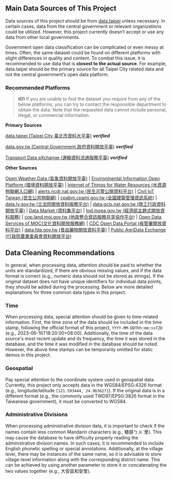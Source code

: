 ## Main Data Sources of This Project
Data sources of this project should be from [data.taipei](https://data.taipei/) unless necessary. In certain cases, data from the central government or relevant organizations could be utilized. However, this project currently doesn’t accept or use any data from other local governments.

Government open data classification can be complicated or even messy at times. Often, the same dataset could be found on different platforms with slight differences in quality and content. To combat this issue, it is recommended to use data that is **closest to the actual source**. For example, data.taipei should be the primary source for all Taipei City related data and not the central government’s open data platform.

### Recommended Platforms
>**t01**
>If you are unable to find the dataset you require from any of the below platforms, you can try to contact the responsible department to obtain the data. Note that the requested data cannot include personal, illegal, or commercial information.

**Primary Sources**

[data.taipei (Taipei City 臺北市資料大平臺)](https://data.taipei/) ***verified***

[data.gov.tw (Central Government 政府資料開放平臺)](https://data.gov.tw/) ***verified***

[Transport Data eXchange (運輸資料流通服務平臺)](https://tdx.transportdata.tw/) ***verified***

**Other Sources**

[Open Weather Data (氣象資料開放平臺)](https://opendata.cwb.gov.tw/index) | [Environmental Information Open Platform (環境資料開放平臺)](https://data.epa.gov.tw/) | [Internet of Things for Water Resources (水資源物聯網入口網)](https://iot.wra.gov.tw/index.jsp) | [alerts.ncdr.nat.gov.tw (民生示警公開資料平台)](https://alerts.ncdr.nat.gov.tw/) | [Civil IoT Taiwan (民生公共物聯網)](https://ci.taiwan.gov.tw/dsp/) | [cpabm.cpami.gov.tw (全國建築管理資訊系統)](http://cpabm.cpami.gov.tw/OpenDataList.jsp) | [data.ly.gov.tw (立法院開放資料服務平台)](https://data.ly.gov.tw/) | [data.gcis.nat.gov.tw (商工行政資料開放平臺)](https://data.gcis.nat.gov.tw/main/index;jsessionid=864DC777726AA52FA5AD496EFBE6266B) | [Data Market (資料集平台)](https://scidm.nchc.org.tw/) | [tod.moea.gov.tw (經濟部主題式開放資料服務)](https://tod.moea.gov.tw/) | [cop.land.moi.gov.tw (地政整合資訊服務共享協作平台)](https://cop.land.moi.gov.tw/Portal/index.aspx) | [Open Data Services of MOC(文化資料開放服務網)](https://opendata.culture.tw/) | [CDC Open Data Portal (疾管署開放資料平台)](https://data.cdc.gov.tw/) | [data.fda.gov.tw (食品藥物開放資料平臺)](https://data.fda.gov.tw/) | [Public AgriData Exchange (行政院農業委員會資料開放平台)](https://data.coa.gov.tw/)

## Data Cleaning Recommendations
In general, when processing data, attention should be paid to whether the units are standardized, if there are obvious missing values, and if the data format is correct (e.g., numeric data should not be stored as strings). If the original dataset does not have unique identifiers for individual data points, they should be added during the processing. Below are more detailed explanations for three common data types in this project.

### Time
When processing data, special attention should be given to time-related information. First, the time zone of the data should be included in the time stamp, following the official format of this project, `YYYY-MM-DDThh:mm:ssTZD` (e.g., 2023-06-16T18:20:00+08:00). Additionally, the time of the data source's most recent update and its frequency, the time it was stored in the database, and the time it was modified in the database should be noted. However, the above time stamps can be temporarily omitted for static demos in this project.

### Geospatial
Pay special attention to the coordinate system used in geospatial data. Currently, this project only accepts data in the WGS84/EPSG:4326 format (e.g., longitude/latitude `[121.593444, 24.963627]`). If the original data is in a different format (e.g., the commonly used TWD97/EPSG:3826 format in the Taiwanese government), it must be converted to WGS84.

### Administrative Divisions
When processing administrative division data, it is important to check if the names contain less common Mandarin characters (e.g., 糖廍ㄅㄨˋ里). This may cause the database to have difficulty properly reading the administrative division names. In such cases, it is recommended to include English phonetic spelling or special annotations. Additionally, at the village level, there may be instances of the same name, so it is advisable to store village-level information along with the corresponding district name. This can be achieved by using another parameter to store it or concatenating the two values together (e.g., 大安區和安里).
